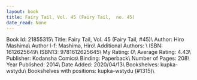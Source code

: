 ```yaml
---
layout: book
title: Fairy Tail, Vol. 45 (Fairy Tail,  no. 45)
date_read: None
---
```


Book Id: 21855315\ 
Title: Fairy Tail, Vol. 45 (Fairy Tail, #45)\ 
Author: Hiro Mashima\ 
Author l-f: Mashima, Hiro\ 
Additional Authors: \ 
ISBN: 1612625649\ 
ISBN13: 9781612625645\ 
My Rating: 0\ 
Average Rating: 4.43\ 
Publisher: Kodansha Comics\ 
Binding: Paperback\ 
Number of Pages: 208\ 
Year Published: 2014\ 
Date Added: 2020/04/13\ 
Bookshelves: kupka-wstydu\ 
Bookshelves with positions: kupka-wstydu (#1315)\ 

